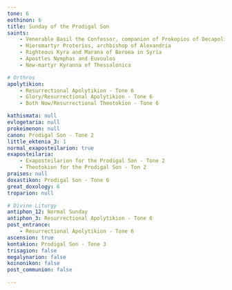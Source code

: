 ```yaml
---
tone: 6
eothinon: 6
title: Sunday of the Prodigal Son
saints:
    - Venerable Basil the Confessor, companion of Prokopios of Decapolis
    - Hieromartyr Proterios, archbishop of Alexandria
    - Righteous Kyra and Marana of Beroea in Syria
    - Apostles Nymphas and Euvoulos
    - New-martyr Kyranna of Thessalonica

# Orthros
apolytikion:
    - Resurrectional Apolytikion - Tone 6
    - Glory/Resurrectional Apolytikion - Tone 6
    - Both Now/Resurrectional Theotokion - Tone 6

kathismata: null
evlogetaria: null
prokeimenon: null
canon: Prodigal Son - Tone 2
little_ektenia_3: 1
normal_exaposteilarion: true
exaposteilaria:
    - Exaposteilarion for the Prodigal Son - Tone 2
    - Theotokion for the Prodigal Son - Ton 2
praises: null
doxastikon: Prodigal Son - Tone 6
great_doxology: 6
troparion: null

# Divine Liturgy
antiphon_12: Normal Sunday
antiphon_3: Resurrectional Apolytikion - Tone 6
post_entrance:
    - Resurrectional Apolytikion - Tone 6
ascension: true
kontakion: Prodigal Son - Tone 3
trisagion: false
megalynarion: false
koinonikon: false
post_communion: false

---
```


